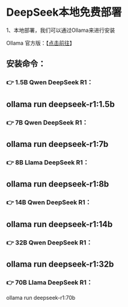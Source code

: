 # DeepSeek本地免费部署
1、本地部署，我们可以通过Ollama来进行安装

Ollama 官方版：【[点击前往](https://ollama.com/)】

## 安装命令：
### 👉 1.5B Qwen DeepSeek R1：

ollama run deepseek-r1:1.5b
---------------------------------------
### 👉 7B Qwen DeepSeek R1：

ollama run deepseek-r1:7b
---------------------------------------
### 👉 8B Llama DeepSeek R1：

ollama run deepseek-r1:8b
---------------------------------------
### 👉 14B Qwen DeepSeek R1：

ollama run deepseek-r1:14b
---------------------------------------
### 👉 32B Qwen DeepSeek R1：

ollama run deepseek-r1:32b
---------------------------------------
### 👉  70B Llama DeepSeek R1：

ollama run deepseek-r1:70b
